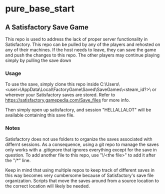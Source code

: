# pure_base_start
## A Satisfactory Save Game

This repo is used to address the lack of proper server functionality in Satisfactory. This repo can be pulled by any of the players and rehosted on any of their machines. If the host needs to leave, they can save the game and push the changes to this repo. The other players may continue playing simply by pulling the save down

### Usage
To use the save, simply clone this repo inside C:\Users\\\<user>\AppData\Local\FactoryGame\Saved\SaveGames\\\<steam_id?>\\
or wherever your Satisfactory saves are stored. Refer to https://satisfactory.gamepedia.com/Save_files for more info.

Then simply open up satisfactory, and session "HELLALLALOT" will be available containing this save file.

### Notes
Satisfactory does not use folders to organize the saves associated with differnt sessions. As a consequence, using a git repo to manage the saves only works with a .gitignore that ignores everything except for the save in question. To add another file to this repo, use "!/\<the file>" to add it after the "/*" line. 

Keep in mind that using multiple repos to keep track of different saves in this way becomes very cumbersome because of Satisfactory's save file organization. Scripts that move the saves around from a source location to the correct location will likely be needed.